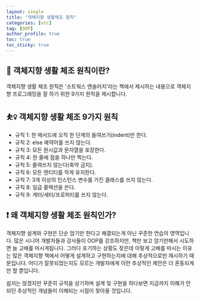 ```yaml
---
layout: single
title: "객체지향 생활체조 원칙"
categories: [etc]
tag: [OOP]
author_profile: true
toc: true
toc_sticky: true
---
```




## 🤔 객체지향 생활 체조 원칙이란?
객체지향 생활 체조 원칙은 '소트웍스 앤솔러지'라는 책에서 제시하는 내용으로 객체지향 프로그래밍을 잘 하기 위한 9가지 원칙을 제시합니다.

## ⛹️‍♀️ 객체지향 생활 체조 9가지 원칙
- 규칙 1: 한 메서드에 오직 한 단계의 들여쓰기(indent)만 한다.
- 규칙 2: else 예약어를 쓰지 않는다.
- 규칙 3: 모든 원시값과 문자열을 포장한다.
- 규칙 4: 한 줄에 점을 하나만 찍는다.
- 규칙 5: 줄여쓰지 않는다(축약 금지).
- 규칙 6: 모든 엔티티를 작게 유지한다.
- 규칙 7: 3개 이상의 인스턴스 변수를 가진 클래스를 쓰지 않는다.
- 규칙 8: 일급 콜렉션을 쓴다.
- 규칙 9: 게터/세터/프로퍼티를 쓰지 않는다.


## ❗️ 왜 객체지향 생활 체조 원칙인가?
객체지향 설계와 구현은 단순 암기만 한다고 해결되는게 아닌 꾸준한 연습의 영역입니다. 많은 시니어 개발자들과 강사들이 OOP를 강조하지만, 책만 보고 암기만해서 시도하면 늘 고배를 마시게됩니다. 그러다 포기하는 상황도 잦은데 이렇게 고배를 마시는 이유는 많은 객체지향 책에서 어떻게 설계하고 구현하는지에 대해 추상적으로만 제시하기 때문입니다. 어디가 잘못되었는지도 모르는 개발자에게 이런 추상적인 제안은 더 혼동되게만 할 뿐입니다.  

쉽지는 않겠지만 꾸준히 규칙을 상기하며 설계 및 구현을 하다보면 지금까지 이해가 안되던 추상적인 개념들이 이해되는 시점이 찾아올 것입니다.